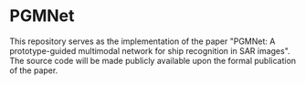 # PGMNet
This repository​ serves as the implementation of the paper "PGMNet: A prototype-guided multimodal network for ship recognition in SAR images". The source code will be made publicly available upon the formal publication of the paper.
